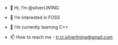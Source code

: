 - 👋 Hi, I’m @silverLIN1NG
- 👀 I’m interested in FOSS
- 🌱 I’m currently learning C++

- 📫 How to reach me - tr.cr.silverlining@gmail.com

<!---
silverLIN1NG/silverLIN1NG is a ✨ special ✨ repository because its `README.md` (this file) appears on your GitHub profile.
You can click the Preview link to take a look at your changes.
--->
